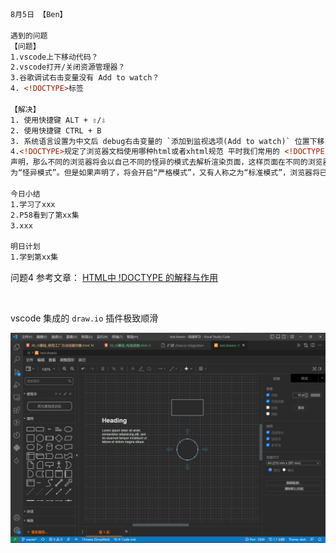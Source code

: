 ```html
8月5日 【Ben】

遇到的问题
【问题】
1.vscode上下移动代码？
2.vscode打开/关闭资源管理器？
3.谷歌调试右击变量没有 Add to watch？
4. <!DOCTYPE>标签

【解决】
1. 使用快捷键 ALT + ⇧/⇩
2. 使用快捷键 CTRL + B
3. 系统语言设置为中文后 debug右击变量的 `添加到监视选项(Add to watch)` 位置下移了 同时选项文本变更为 `将所选文本添加至监视表达式`
4.<!DOCTYPE>规定了浏览器文档使用哪种html或者xhtml规范 平时我们常用的 <!DOCTYPE html> 便是html5的声明 如果没有<!DOCTYPE>
声明，那么不同的浏览器将会以自己不同的怪异的模式去解析渲染页面，这样页面在不同的浏览器上呈现出来的效果也就不一样，人们把这称之
为“怪异模式”。但是如果声明了，将会开启“严格模式”，又有人称之为“标准模式”，浏览器将已w3c标准来解析渲染页面。

今日小结
1.学习了xxx
2.P58看到了第xx集
3.xxx

明日计划
1.学到第xx集
```

问题4  参考文章： [HTML中 !DOCTYPE 的解释与作用](https://blog.csdn.net/sunhl951/article/details/79763727?ops_request_misc=%257B%2522request%255Fid%2522%253A%2522165967323516782246445748%2522%252C%2522scm%2522%253A%252220140713.130102334..%2522%257D&request_id=165967323516782246445748&biz_id=0&utm_medium=distribute.pc_search_result.none-task-blog-2~all~sobaiduend~default-1-79763727-null-null.142^v39^pc_rank_v36,185^v2^control&utm_term=%21DOCTYPE%20html&spm=1018.2226.3001.4187)

​	

vscode 集成的 `draw.io` 插件极致顺滑

![image-20220805154116978](8月5日.assets/image-20220805154116978.png)